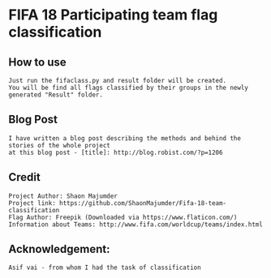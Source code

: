 # FIFA 18 Participating team flag classification

## How to use
	Just run the fifaclass.py and result folder will be created.  
	You will be find all flags classified by their groups in the newly generated "Result" folder.
## Blog Post
	I have written a blog post describing the methods and behind the stories of the whole project
	at this blog post - [title]: http://blog.robist.com/?p=1206
## Credit
	Project Author: Shaon Majumder  
	Project link: https://github.com/ShaonMajumder/Fifa-18-team-classification  
	Flag Author: Freepik (Downloaded via https://www.flaticon.com/)
	Information about Teams: http://www.fifa.com/worldcup/teams/index.html

## Acknowledgement:
	Asif vai - from whom I had the task of classification
